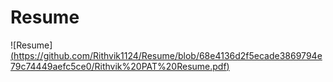 # Resume
![Resume][(https://github.com/Rithvik1124/Resume/blob/68e4136d2f5ecade3869794e79c74449aefc5ce0/Rithvik%20PAT%20Resume.pdf)](https://github.com/Rithvik1124/Resume/blob/68e4136d2f5ecade3869794e79c74449aefc5ce0/Rithvik%20PAT%20Resume.pdf)
